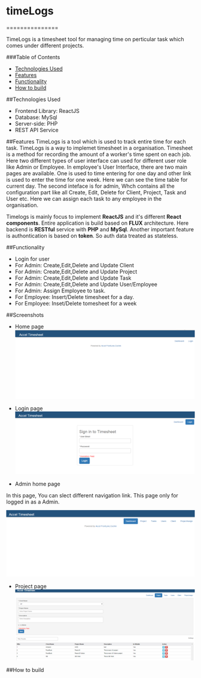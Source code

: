 # timeLogs 
===============

TimeLogs is a timesheet tool for managing time on perticular task which comes under different projects.

###Table of Contents  
* [Technologies Used][]
* [Features][]
* [Functionality][]
* [How to build][]

##Technologies Used

* Frontend Library: ReactJS
* Database: MySql
* Server-side: PHP
* REST API Service

##<a name="Features"></a>Features
TimeLogs is a tool which is used to track entire time for each task. TimeLogs is a way to implemet timesheet in a organisation. Timesheet is a method for recording the amount of a worker's time spent on each job. Here two different types of user interface can used for  different user role like Admin or Employee. In employee's User Interface, there are two main pages are available. One is used to time entering for one day and other link is used to enter the time for one week. Here we can see the time table for current day. The second inteface is for admin, Whch contains all the configuration part like all Create, Edit, Delete for Client, Project, Task and User etc. Here we can assign each task to any employee in the organisation. 

Timelogs is mainly focus to implement **ReactJS** and it's different **React components**. Entire application is build based on **FLUX** architecture. Here backend is **RESTful** service with **PHP** and **MySql**. Another important feature is authontication is based on **token**. So auth data treated as stateless.      

##<a name="Functionality"></a>Functionality

* Login for user
* For Admin: Create,Edit,Delete and Update Client
* For Admin: Create,Edit,Delete and Update Project
* For Admin: Create,Edit,Delete and Update Task
* For Admin: Create,Edit,Delete and Update User/Employee
* For Admin: Assign Employee to task.
* For Employee: Insert/Delete timesheet for a day.
* For Employee: Inset/Delete tomesheet for a week 

##Screenshots
* Home page
![Home Page](https://github.com/AccelNA/aws-coe/blob/master/contents/images/timeLogsLogin.png)<br/>

* Login page
![Home Page](https://github.com/AccelNA/aws-coe/blob/master/contents/images/TimeLogsLogin2.png)<br/>

* Admin home page

In this page, You can slect different navigation link. This page only for logged in as a Admin. 

![Admin Home Page](https://github.com/AccelNA/aws-coe/blob/master/contents/images/timeLogsAdminHome.png)<br/>

* Project page
![Project List Page](https://github.com/AccelNA/aws-coe/blob/master/contents/images/timeLogsprojectName.png)<br/>


##<a name="Build"></a>How to build

[Technologies Used]: #Technology
[Features]: #Features
[Functionality]: #Functionality
[How to build]: #Build

